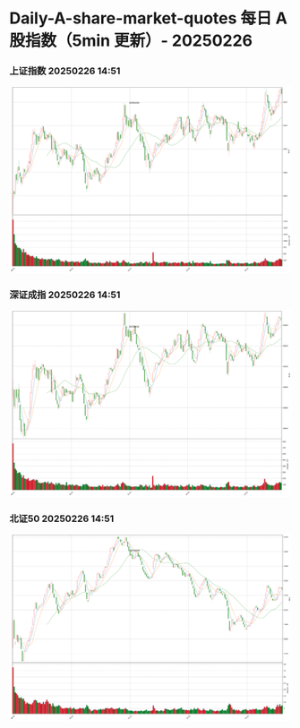 
# Daily-A-share-market-quotes 每日 A 股指数（5min 更新）- 20250226

### 上证指数 20250226 14:51
![](./fig/2025/2/20250226-sh000001.png)

### 深证成指 20250226 14:51
![](./fig/2025/2/20250226-sz399001.png)

### 北证50 20250226 14:51
![](./fig/2025/2/20250226-bj899050.png)
